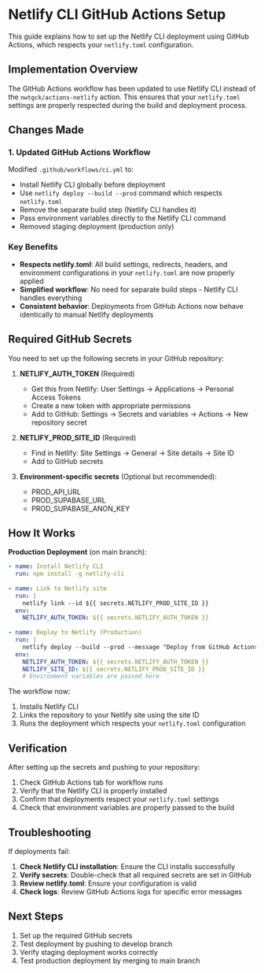 # Netlify CLI GitHub Actions Setup

This guide explains how to set up the Netlify CLI deployment using GitHub Actions, which respects your `netlify.toml` configuration.

## Implementation Overview

The GitHub Actions workflow has been updated to use Netlify CLI instead of the `nwtgck/actions-netlify` action. This ensures that your `netlify.toml` settings are properly respected during the build and deployment process.

## Changes Made

### 1. Updated GitHub Actions Workflow

Modified `.github/workflows/ci.yml` to:
- Install Netlify CLI globally before deployment
- Use `netlify deploy --build --prod` command which respects `netlify.toml`
- Remove the separate build step (Netlify CLI handles it)
- Pass environment variables directly to the Netlify CLI command
- Removed staging deployment (production only)

### Key Benefits

- **Respects netlify.toml**: All build settings, redirects, headers, and environment configurations in your `netlify.toml` are now properly applied
- **Simplified workflow**: No need for separate build steps - Netlify CLI handles everything
- **Consistent behavior**: Deployments from GitHub Actions now behave identically to manual Netlify deployments

## Required GitHub Secrets

You need to set up the following secrets in your GitHub repository:

1. **NETLIFY_AUTH_TOKEN** (Required)
   - Get this from Netlify: User Settings → Applications → Personal Access Tokens
   - Create a new token with appropriate permissions
   - Add to GitHub: Settings → Secrets and variables → Actions → New repository secret

2. **NETLIFY_PROD_SITE_ID** (Required)
   - Find in Netlify: Site Settings → General → Site details → Site ID
   - Add to GitHub secrets

3. **Environment-specific secrets** (Optional but recommended):
   - PROD_API_URL
   - PROD_SUPABASE_URL
   - PROD_SUPABASE_ANON_KEY

## How It Works

**Production Deployment** (on main branch):
```yaml
- name: Install Netlify CLI
  run: npm install -g netlify-cli
  
- name: Link to Netlify site
  run: |
    netlify link --id ${{ secrets.NETLIFY_PROD_SITE_ID }}
  env:
    NETLIFY_AUTH_TOKEN: ${{ secrets.NETLIFY_AUTH_TOKEN }}
  
- name: Deploy to Netlify (Production)
  run: |
    netlify deploy --build --prod --message "Deploy from GitHub Actions (production)"
  env:
    NETLIFY_AUTH_TOKEN: ${{ secrets.NETLIFY_AUTH_TOKEN }}
    NETLIFY_SITE_ID: ${{ secrets.NETLIFY_PROD_SITE_ID }}
    # Environment variables are passed here
```

The workflow now:
1. Installs Netlify CLI
2. Links the repository to your Netlify site using the site ID
3. Runs the deployment which respects your `netlify.toml` configuration

## Verification

After setting up the secrets and pushing to your repository:

1. Check GitHub Actions tab for workflow runs
2. Verify that the Netlify CLI is properly installed
3. Confirm that deployments respect your `netlify.toml` settings
4. Check that environment variables are properly passed to the build

## Troubleshooting

If deployments fail:

1. **Check Netlify CLI installation**: Ensure the CLI installs successfully
2. **Verify secrets**: Double-check that all required secrets are set in GitHub
3. **Review netlify.toml**: Ensure your configuration is valid
4. **Check logs**: Review GitHub Actions logs for specific error messages

## Next Steps

1. Set up the required GitHub secrets
2. Test deployment by pushing to develop branch
3. Verify staging deployment works correctly
4. Test production deployment by merging to main branch